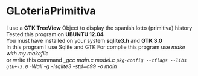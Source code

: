 # GLoteriaPrimitiva
I use a **GTK TreeView** Object to display the spanish lotto (primitiva) history  
Tested this program on **UBUNTU 12.04**  
You must have installed on your system **sqlite3.h** and **GTK 3.0**  
In this program I use Sqlite and GTK 
For complie this program use _make with my makefile_   
or write this command __gcc main.c model.c `pkg-config --cflags --libs gtk+-3.0` -Wall -g -lsqlite3 -std=c99 -o main_

